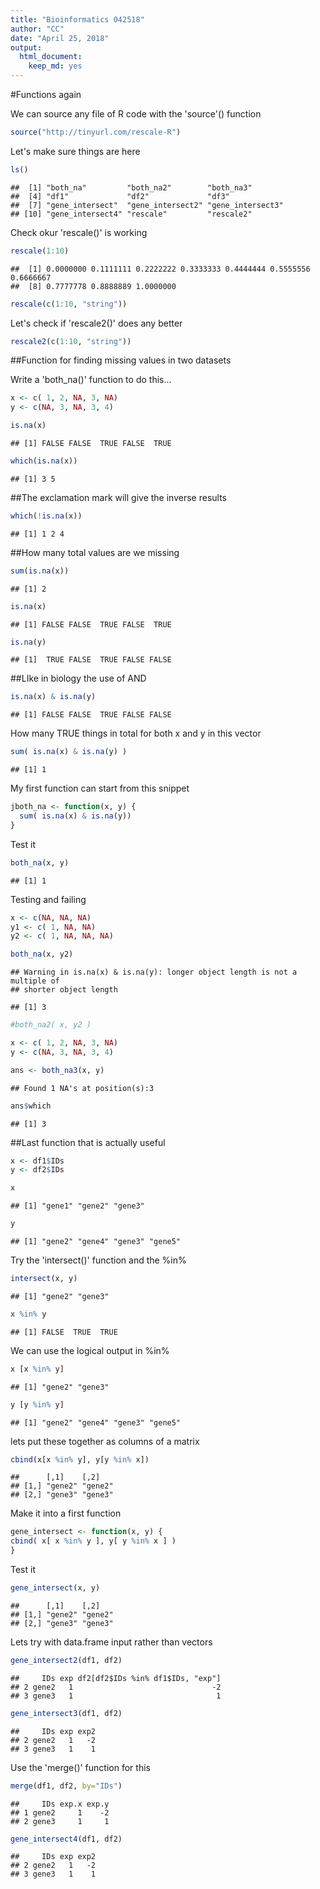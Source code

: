 ```yaml
---
title: "Bioinformatics 042518"
author: "CC"
date: "April 25, 2018"
output: 
  html_document: 
    keep_md: yes
---
```




#Functions again

We can source any file of R code with the 'source'() function


```r
source("http://tinyurl.com/rescale-R")
```

Let's make sure things are here


```r
ls()
```

```
##  [1] "both_na"         "both_na2"        "both_na3"       
##  [4] "df1"             "df2"             "df3"            
##  [7] "gene_intersect"  "gene_intersect2" "gene_intersect3"
## [10] "gene_intersect4" "rescale"         "rescale2"
```

Check okur 'rescale()' is working


```r
rescale(1:10)
```

```
##  [1] 0.0000000 0.1111111 0.2222222 0.3333333 0.4444444 0.5555556 0.6666667
##  [8] 0.7777778 0.8888889 1.0000000
```


```r
rescale(c(1:10, "string"))
```


Let's check if 'rescale2()' does any better


```r
rescale2(c(1:10, "string"))
```



##Function for finding missing values in two datasets

Write a 'both_na()' function to do this...


```r
x <- c( 1, 2, NA, 3, NA)
y <- c(NA, 3, NA, 3, 4)

is.na(x)
```

```
## [1] FALSE FALSE  TRUE FALSE  TRUE
```

```r
which(is.na(x))
```

```
## [1] 3 5
```


##The exclamation mark will give the inverse results

```r
which(!is.na(x))
```

```
## [1] 1 2 4
```

##How many total values are we missing

```r
sum(is.na(x))
```

```
## [1] 2
```



```r
is.na(x)
```

```
## [1] FALSE FALSE  TRUE FALSE  TRUE
```

```r
is.na(y)
```

```
## [1]  TRUE FALSE  TRUE FALSE FALSE
```

##LIke in biology the use of AND

```r
is.na(x) & is.na(y)
```

```
## [1] FALSE FALSE  TRUE FALSE FALSE
```


How many TRUE things in total for both x and y in this vector

```r
sum( is.na(x) & is.na(y) )
```

```
## [1] 1
```

My first function can start from this snippet


```r
jboth_na <- function(x, y) {
  sum( is.na(x) & is.na(y))
}
```


Test it

```r
both_na(x, y)
```

```
## [1] 1
```


Testing and failing


```r
x <- c(NA, NA, NA)
y1 <- c( 1, NA, NA)
y2 <- c( 1, NA, NA, NA)

both_na(x, y2)
```

```
## Warning in is.na(x) & is.na(y): longer object length is not a multiple of
## shorter object length
```

```
## [1] 3
```



```r
#both_na2( x, y2 )
```




```r
x <- c( 1, 2, NA, 3, NA)
y <- c(NA, 3, NA, 3, 4)

ans <- both_na3(x, y)
```

```
## Found 1 NA's at position(s):3
```



```r
ans$which
```

```
## [1] 3
```

##Last function that is actually useful


```r
x <- df1$IDs
y <- df2$IDs

x
```

```
## [1] "gene1" "gene2" "gene3"
```

```r
y
```

```
## [1] "gene2" "gene4" "gene3" "gene5"
```


Try the 'intersect()' function and the %in% 

```r
intersect(x, y)
```

```
## [1] "gene2" "gene3"
```

```r
x %in% y
```

```
## [1] FALSE  TRUE  TRUE
```


We can use the logical output in %in%  


```r
x [x %in% y]
```

```
## [1] "gene2" "gene3"
```

```r
y [y %in% y]
```

```
## [1] "gene2" "gene4" "gene3" "gene5"
```

lets put these together as columns of a matrix


```r
cbind(x[x %in% y], y[y %in% x])
```

```
##      [,1]    [,2]   
## [1,] "gene2" "gene2"
## [2,] "gene3" "gene3"
```

Make it into a first function


```r
gene_intersect <- function(x, y) {
cbind( x[ x %in% y ], y[ y %in% x ] )
}
```


Test it

```r
gene_intersect(x, y)
```

```
##      [,1]    [,2]   
## [1,] "gene2" "gene2"
## [2,] "gene3" "gene3"
```


Lets try with data.frame input rather than vectors


```r
gene_intersect2(df1, df2)
```

```
##     IDs exp df2[df2$IDs %in% df1$IDs, "exp"]
## 2 gene2   1                               -2
## 3 gene3   1                                1
```


```r
gene_intersect3(df1, df2)
```

```
##     IDs exp exp2
## 2 gene2   1   -2
## 3 gene3   1    1
```

Use the 'merge()' function for this


```r
merge(df1, df2, by="IDs")
```

```
##     IDs exp.x exp.y
## 1 gene2     1    -2
## 2 gene3     1     1
```


```r
gene_intersect4(df1, df2)
```

```
##     IDs exp exp2
## 2 gene2   1   -2
## 3 gene3   1    1
```


